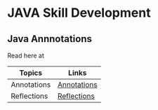 # JAVA Skill Development

## Java Annnotations

Read here at 

|Topics         | Links     |
|---------------|----------|
|Annotations    |[Annotations](https://docs.oracle.com/javase/tutorial/java/annotations/)|
|Reflections    |[Reflections](https://docs.oracle.com/javase/tutorial/reflect/)|


